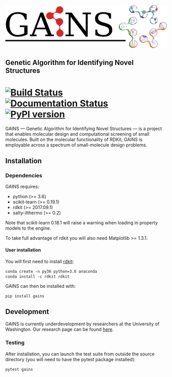 
![](gains.png)

## Genetic Algorithm for Identifying Novel Structures
[![Build Status](https://travis-ci.org/wesleybeckner/gains.svg?branch=master)](https://travis-ci.org/wesleybeckner/gains)
[![Documentation Status](https://readthedocs.org/projects/gains/badge/?version=latest)](http://gains.readthedocs.io/en/latest/?badge=latest)
[![PyPI version](https://badge.fury.io/py/gains.svg)](https://badge.fury.io/py/gains)
========

GAINS — Genetic Algorithm for Identifying Novel Structures — is a project
that enables molecular design and computational screening of
small molecules. Built on the molecular functionality of RDKit, GAINS is employable across a spectrum of small-molecule design problems.

## Installation

### Dependencies

GAINS requires:

* python (>= 3.6)
* scikit-learn (>= 0.19.1)
* rdkit (>= 2017.09.1)
* salty-ilthermo (>= 0.2)

Note that scikit-learn 0.18.1 will raise a warning when loading in property models to the engine.

To take full advantage of rdkit you will also need Matplotlib >= 1.3.1.

#### User installation

You will first need to install [rdkit](http://www.rdkit.org/docs/GettingStartedInPython.html):
```
conda create -n py36 python=3.6 anaconda
conda install -c rdkit rdkit
```

GAINS can then be installed with:
```
pip install gains
```

## Development

GAINS is currently underdevelopment by researchers at the University of Washington. Our  research page can be found [here](http://www.prg.washington.edu).

### Testing

After installation, you can launch the test suite from outside the source directory (you will need to have the pytest package installed):
```
pytest gains
```
